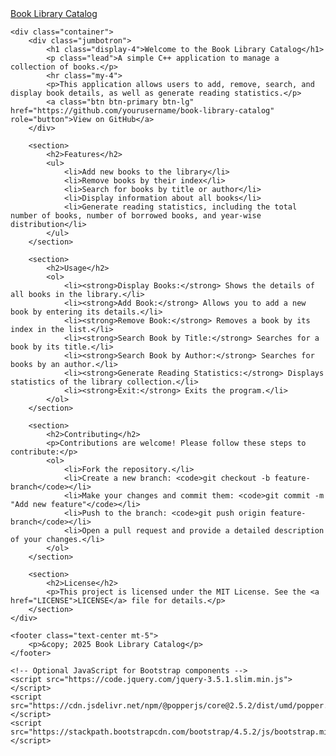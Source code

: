 <!DOCTYPE html>
<html lang="en">
<head>
    <meta charset="UTF-8">
    <meta name="viewport" content="width=device-width, initial-scale=1.0">
    <title>Book Library Catalog</title>
    <!-- Link to a CSS theme (Bootstrap in this case) -->
    <link rel="stylesheet" href="https://stackpath.bootstrapcdn.com/bootstrap/4.5.2/css/bootstrap.min.css">
    <style>
        body {
            padding-top: 50px;
        }
        .jumbotron {
            background-color: #f8f9fa;
        }
    </style>
</head>
<body>
    <nav class="navbar navbar-expand-lg navbar-light bg-light fixed-top">
        <a class="navbar-brand" href="#">Book Library Catalog</a>
    </nav>

    <div class="container">
        <div class="jumbotron">
            <h1 class="display-4">Welcome to the Book Library Catalog</h1>
            <p class="lead">A simple C++ application to manage a collection of books.</p>
            <hr class="my-4">
            <p>This application allows users to add, remove, search, and display book details, as well as generate reading statistics.</p>
            <a class="btn btn-primary btn-lg" href="https://github.com/yourusername/book-library-catalog" role="button">View on GitHub</a>
        </div>

        <section>
            <h2>Features</h2>
            <ul>
                <li>Add new books to the library</li>
                <li>Remove books by their index</li>
                <li>Search for books by title or author</li>
                <li>Display information about all books</li>
                <li>Generate reading statistics, including the total number of books, number of borrowed books, and year-wise distribution</li>
            </ul>
        </section>

        <section>
            <h2>Usage</h2>
            <ol>
                <li><strong>Display Books:</strong> Shows the details of all books in the library.</li>
                <li><strong>Add Book:</strong> Allows you to add a new book by entering its details.</li>
                <li><strong>Remove Book:</strong> Removes a book by its index in the list.</li>
                <li><strong>Search Book by Title:</strong> Searches for a book by its title.</li>
                <li><strong>Search Book by Author:</strong> Searches for books by an author.</li>
                <li><strong>Generate Reading Statistics:</strong> Displays statistics of the library collection.</li>
                <li><strong>Exit:</strong> Exits the program.</li>
            </ol>
        </section>

        <section>
            <h2>Contributing</h2>
            <p>Contributions are welcome! Please follow these steps to contribute:</p>
            <ol>
                <li>Fork the repository.</li>
                <li>Create a new branch: <code>git checkout -b feature-branch</code></li>
                <li>Make your changes and commit them: <code>git commit -m "Add new feature"</code></li>
                <li>Push to the branch: <code>git push origin feature-branch</code></li>
                <li>Open a pull request and provide a detailed description of your changes.</li>
            </ol>
        </section>

        <section>
            <h2>License</h2>
            <p>This project is licensed under the MIT License. See the <a href="LICENSE">LICENSE</a> file for details.</p>
        </section>
    </div>

    <footer class="text-center mt-5">
        <p>&copy; 2025 Book Library Catalog</p>
    </footer>

    <!-- Optional JavaScript for Bootstrap components -->
    <script src="https://code.jquery.com/jquery-3.5.1.slim.min.js"></script>
    <script src="https://cdn.jsdelivr.net/npm/@popperjs/core@2.5.2/dist/umd/popper.min.js"></script>
    <script src="https://stackpath.bootstrapcdn.com/bootstrap/4.5.2/js/bootstrap.min.js"></script>
</body>
</html>

